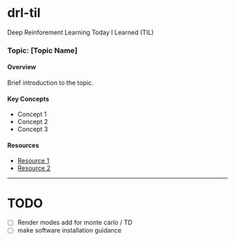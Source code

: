 # drl-til
Deep Reinforement Learning Today I Learned (TIL)

### Topic: [Topic Name]

#### Overview
Brief introduction to the topic.

#### Key Concepts
- Concept 1
- Concept 2
- Concept 3


#### Resources
- [Resource 1](link1)
- [Resource 2](link2)
---

# TODO
- [ ] Render modes add for monte carlo / TD
- [ ] make software installation guidance